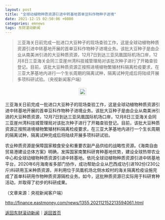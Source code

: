 ```yaml
---
layout: post
title: "全球动植物种质资源引进中转基地首单豆科作物种子进境"
date: 2021-12-15 02:50:06 +0800
categories: emnews
tags: 东财滚动新闻
---
```

> 三亚海关日前完成一批进口大豆种子的现场查验工作，这是全球动植物种质资源引进中转基地开展的首单豆科作物种子进境业务。该批大豆种子是由企业从南美洲引进的大豆种质资源，12月7日到达三亚凤凰国际机场口岸，12月8日三亚海关会同三亚崖州湾科技城管理局对该批次种子进行了开箱查验登记。目前，该批大豆种质资源正按照进境植物繁殖材料隔离检疫要求，在三亚大茅基地内进行一个生长周期的隔离试种，隔离试种完成后将陆续开展多项科研试验。（央视新闻客户端）

<center><img src="https://dfscdn.dfcfw.com/download/D25387470291588566263.jpg" style="border:#d1d1d1 1px solid;padding:3px;margin:5px 0;" /></center><p>三亚海关日前完成一批进口大豆种子的现场查验工作，这是全球动植物种质资源引进中转基地开展的首单豆科作物种子进境业务。该批大豆种子是由企业从南美洲引进的大豆种质资源，12月7日到达三亚凤凰国际机场口岸，12月8日三亚海关会同三亚崖州湾科技城管理局对该批次种子进行了开箱查验登记。目前，该批大豆种质资源正按照进境植物繁殖材料隔离检疫要求，在三亚大茅基地内进行一个生长周期的隔离试种，隔离试种完成后将陆续开展多项科研试验。</p>
 <p>农业种质资源是保障国家粮食安全和重要农副产品供给的战略性资源。《海南自由贸易港建设总体方案》明确，发挥国家南繁科研育种基地优势，建设全球热带农业中心和全球动植物种质资源引进中转基地。依托全球动植物种质资源引进中转基地平台，2020年6月海南省多部门协作，成功帮助企业从巴西成功引进192份(230公斤)科研用玉米种质资源，并利用位于凤凰机场北侧水蛟村的海关隔离检疫设施完成了首单科研用作物种质资源隔检业务。如今，这批种质资源已实际用于科研育种活动，并取得了初步的科研成果。</p><p class="em_media">（文章来源：央视新闻客户端）</p>

<http://finance.eastmoney.com/news/1355,202112152213594061.html>

[返回东财滚动新闻](//finews.withounder.com/emnews/)｜[返回首页](//finews.withounder.com/)